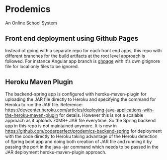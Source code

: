 # Prodemics

An Online School System


## Front end deployment using Github Pages

Instead of going with a separate repo for each front end apps, this repo with different branches for the build artifacts at the root level approach is followed. For instance Angular app branch is <a href="https://github.com/coderperfect/prodemics/tree/ghpage">ghpage</a> with it's own gitignore file for local only files to be ignored.


## Heroku Maven Plugin

The backend-spring app is configured with heroku-maven-plugin for uploading the JAR file directly to Heroku and specifying the command for Heroku to run the JAR file. Reference: <a href="https://devcenter.heroku.com/articles/deploying-java-applications-with-the-heroku-maven-plugin">https://devcenter.heroku.com/articles/deploying-java-applications-with-the-heroku-maven-plugin</a> for details. However this is not a scalable approach as it uploads 70MB+ JAR file everytime. So the Spring backend app in this repo is not maintained anymore. It is now in <a href="https://github.com/coderperfect/prodemics-backend-spring">https://github.com/coderperfect/prodemics-backend-spring</a> for deployment with the code directly to Heroku taking advantage of the Heroku detection of Spring boot app and doing both creation of JAR file and running it by passing the port in the java -jar command which needs to be passed in the JAR deployment heroku-maven-plugin approach.
